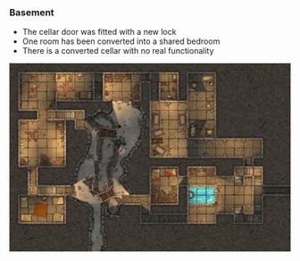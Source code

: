 ### Basement
- The cellar door was fitted with a new lock
- One room has been converted into a shared bedroom
- There is a converted cellar with no real functionality

![Cellar](ManorKeller.jpg)